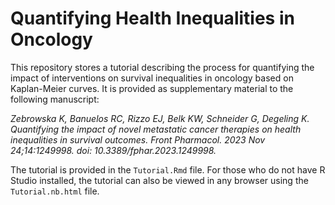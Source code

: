 # Quantifying Health Inequalities in Oncology

This repository stores a tutorial describing the process for quantifying the impact of interventions on survival inequalities in oncology based on Kaplan-Meier curves. It is provided as supplementary material to the following manuscript:

*Zebrowska K, Banuelos RC, Rizzo EJ, Belk KW, Schneider G, Degeling K. Quantifying the impact of novel metastatic cancer therapies on health inequalities in survival outcomes. Front Pharmacol. 2023 Nov 24;14:1249998. doi: 10.3389/fphar.2023.1249998.*

The tutorial is provided in the `Tutorial.Rmd` file. For those who do not have R Studio installed, the tutorial can also be viewed in any browser using the `Tutorial.nb.html` file.
